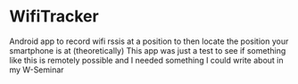 # WifiTracker
Android app to record wifi rssis at a position to then locate the position your smartphone is at (theoretically)
This app was just a test to see if something like this is remotely possible and I needed something I could write about in my W-Seminar
